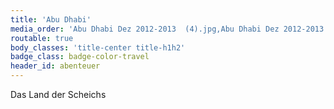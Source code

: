 ```yaml
---
title: 'Abu Dhabi'
media_order: 'Abu Dhabi Dez 2012-2013  (4).jpg,Abu Dhabi Dez 2012-2013  (1).jpg,Abu Dhabi Dez 2012-2013  (6).jpg,Abu Dhabi Dez 2012-2013  (7).jpg,Abu Dhabi Dez 2012-2013  (2).jpg,Abu Dhabi Dez 2012-2013  (3).jpg,Abu Dhabi Dez 2012-2013  (8).jpg,Abu Dhabi Dez 2012-2013  (9).jpg,Abu Dhabi Dez 2012-2013  (10).jpg,Abu Dhabi Dez 2012-2013  (11).jpg,Abu Dhabi Dez 2012-2013  (20).jpg,Abu Dhabi Dez 2012-2013  (14).jpg,Abu Dhabi Dez 2012-2013  (15).jpg,Abu Dhabi Dez 2012-2013  (16).jpg,Abu Dhabi Dez 2012-2013  (17).jpg,Abu Dhabi Dez 2012-2013  (19).jpg,Abu Dhabi Dez 2012-2013  (21).jpg,Abu Dhabi Dez 2012-2013  (22).jpg,Abu Dhabi Dez 2012-2013  (23).jpg,Abu Dhabi Dez 2012-2013  (24).jpg,Abu Dhabi Dez 2012-2013  (25).jpg,Abu Dhabi Dez 2012-2013  (26).jpg,mosaic.jpg'
routable: true
body_classes: 'title-center title-h1h2'
badge_class: badge-color-travel
header_id: abenteuer
---
```


Das Land der Scheichs